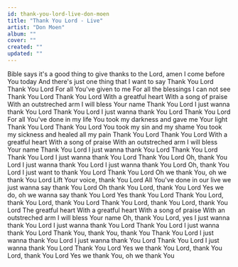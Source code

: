 ```yaml
---
id: thank-you-lord-live-don-moen
title: "Thank You Lord - Live"
artist: "Don Moen"
album: ""
cover: ""
created: ""
updated: ""
---
```


Bible says it's a good thing to give thanks to the Lord, amen
I come before You today
And there's just one thing that I want to say
Thank You Lord
Thank You Lord
For all You've given to me
For all the blessings I can not see
Thank You Lord
Thank You Lord
With a greatful heart
With a song of praise
With an outstreched arm
I will bless Your name
Thank You Lord
I just wanna thank You Lord
Thank You Lord
I just wanna thank You Lord
Thank You Lord
For all You've done in my life
You took my darkness and gave me Your light
Thank You Lord
Thank You Lord
You took my sin and my shame
You took my sickness and healed all my pain
Thank You Lord
Thank You Lord
With a greatful heart
With a song of praise
With an outstreched arm
I will bless Your name
Thank You Lord
I just wanna thank You Lord
Thank You Lord
Thank You Lord
I just wanna thank You Lord
Thank You Lord
Oh, thank You Lord
I just wanna thank You Lord
I just wanna thank You Lord
Oh, thank You Lord
I just want to thank You Lord
Thank You Lord
Oh we thank You, oh we thank You Lord
Lift Your voice, thank You Lord
All You've done in our live we just wanna say thank You Lord
Oh thank You Lord, thank You Lord
Yes we do, oh we wanna say thank You Lord
Yes thank You Lord
Thank You Lord, thank You Lord, thank You Lord
Thank You Lord, thank You Lord, thank You Lord
The greatful heart
With a greatful heart
With a song of praise
With an outstreched arm
I will bless Your name
Oh, thank You Lord, yes
I just wanna thank You Lord
I just wanna thank You Lord
Thank You Lord
I just wanna thank You Lord
Thank You, thank You, thank You
Thank You Lord
I just wanna thank You Lord
I just wanna thank You Lord
Thank You Lord
I just wanna thank You Lord
Thank You Lord
Yes we thank You Lord, thank You Lord, thank You Lord
Yes we thank You, oh we thank You